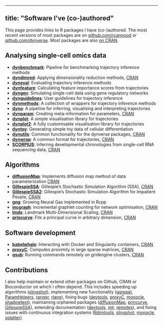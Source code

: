 
---
title: "Software I've (co-)authored"
--- 

This page provides links to R packages I have (co-)authored. The most recent versions of most packages are on [github.com/rcannood](https://github.com/rcannood/) or [github.com/dynverse](https://github.com/dynverse/). Most packages are also [on CRAN](https://cran.rstudio.com).

## Analysing single-cell omics data

* [**dynbenchmark**](https://github.com/dynverse/dynbenchmark): Pipeline for benchmarking trajectory inference methods
* [**dyndimred**](https://github.com/dynverse/dyndimred): Applying dimensionality reduction methods, [CRAN](https://cran.r-project.org/package=dyndimred)
* [**dyneval**](https://github.com/dynverse/dyneval): Evaluating trajectory inference methods
* [**dynfeature**](https://github.com/dynverse/dynfeature): Calculating feature importance scores from trajectories
* [**dyngen**](https://github.com/dynverse/dyngen): Simulating single-cell data using gene regulatory networks
* [**dynguidelines**](https://github.com/dynverse/dynguidelines): User guidelines for trajectory inference
* [**dynmethods**](https://github.com/dynverse/dynmethods): A collection of wrappers for trajectory inference methods
* [**dyno**](https://github.com/dynverse/dyno): A pipeline for inferring, visualising and interpreting trajectories
* [**dynparam**](https://github.com/dynverse/dynparam): Creating meta-information for parameters, [CRAN](https://cran.r-project.org/package=dynparam)
* [**dynplot**](https://github.com/dynverse/dynplot): A simple visualisation library for trajectories
* [**dynplot2**](https://github.com/dynverse/dynplot2): A fully customisable visualisation library for trajectories
* [**dyntoy**](https://github.com/dynverse/dyntoy): Generating simple toy data of cellular differentiation
* [**dynutils**](https://github.com/dynverse/dynutils): Common functionality for the dynverse packages, [CRAN](https://cran.r-project.org/package=dynutils)
* [**dynwrap**](https://github.com/dynverse/dynwrap): A common format for trajectories, [CRAN](https://cran.r-project.org/package=dynwrap)
* [**SCORPIUS**](https://github.com/rcannood/SCORPIUS): Inferring developmental chronologies from single-cell RNA
sequencing data, [CRAN](https://cran.r-project.org/package=SCORPIUS)

## Algorithms

* [**diffusionMap**](https://github.com/rcannood/diffusionMap): Implements diffusion map method of data parameterization [CRAN](https://cran.r-project.org/package=diffusionMap)
* [**GillespieSSA**](https://github.com/rcannood/GillespieSSA): Gillespie’s Stochastic Simulation Algorithm (SSA), [CRAN](https://cran.r-project.org/package=GillespieSSA)
* [**GillespieSSA2**](https://github.com/rcannood/GillespieSSA2): Gillespie’s Stochastic Simulation Algorithm for Impatient People, [CRAN](https://cran.r-project.org/package=GillespieSSA2)
* [**gng**](https://github.com/rcannood/gng): Growing Neural Gas implemented in Rcpp
* [**incgraph**](https://github.com/rcannood/incgraph): Incremental graphlet counting for network optimisation, [CRAN](https://cran.r-project.org/package=incgraph)
* [**lmds**](https://github.com/dynverse/lmds): Landmark Multi-Dimensional Scaling, [CRAN](https://cran.r-project.org/package=lmds)
* [**princurve**](https://github.com/rcannood/princurve): Fits a principal curve in arbitrary dimension, [CRAN](https://cran.r-project.org/package=princurve)


## Software development

* [**babelwhale**](https://github.com/dynverse/babelwhale): Interacting with Docker and Singularity containers, [CRAN](https://cran.r-project.org/package=babelwhale)
* [**proxyC**](https://github.com/koheiw/proxyC): Computes proximity in large sparse matrices, [CRAN](https://cran.r-project.org/package=proxyC)
* [**qsub**](https://github.com/rcannood/qsub): Running commands remotely on gridengine clusters, [CRAN](https://cran.r-project.org/package=qsub)

## Contributions
I also help maintain or extend other packages on Github, CRAN or Bioconductor on which I often depend. This includes speeding up algorithms ([slingshot](https://www.bioconductor.org/packages/slingshot)), implementing new functionality ([ggrepel](https://cran.r-project.org/package=ggrepel), [ParamHelpers](https://cran.r-project.org/package=ParamHelpers), [ranger](https://cran.r-project.org/package=ranger), [rlang](https://cran.r-project.org/package=rlang)), fixing bugs ([devtools](https://cran.r-project.org/package=devtools), [proxyC](https://cran.r-project.org/package=proxyC), [monocle](https://www.bioconductor.org/packages/monocle), [shadowtext](https://cran.r-project.org/package=shadowtext)), maintaining orphaned packages ([diffusionMap](https://cran.r-project.org/package=diffusionMap), [princurve](https://cran.r-project.org/package=princurve), [GillespieSSA](https://cran.r-project.org/package=GillespieSSA)), extending documentation ([devtools](https://cran.r-project.org/package=devtools), [mlr](https://cran.r-project.org/package=mlr), [remotes](https://cran.r-project.org/package=remotes)), and fixing issues with continuous integration systems ([Rdimtools](https://cran.r-project.org/package=Rdimtools), [slingshot](https://www.bioconductor.org/packages/slingshot), [monocle](https://www.bioconductor.org/packages/monocle), [splatter](https://www.bioconductor.org/packages/splatter)).
